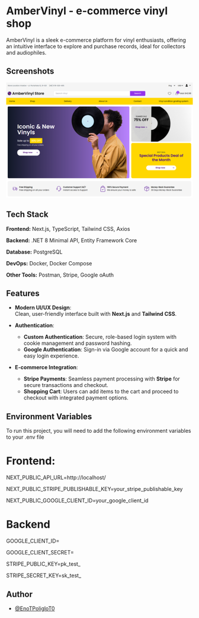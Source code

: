 
# AmberVinyl - e-commerce vinyl shop

AmberVinyl is a sleek e-commerce platform for vinyl enthusiasts, offering an intuitive interface to explore and purchase records, ideal for collectors and audiophiles.


## Screenshots

![App Screenshot](https://github.com/EnoTPoligloT0/VinylShop/blob/main/screenshot2.png?raw=true)


## Tech Stack

**Frontend:** Next.js, TypeScript, Tailwind CSS, Axios

**Backend:** .NET 8 Minimal API, Entity Framework Core

**Database:** PostgreSQL

**DevOps:** Docker, Docker Compose

**Other Tools:** Postman, Stripe, Google oAuth

## Features

- **Modern UI/UX Design**:  
    Clean, user-friendly interface built with **Next.js** and **Tailwind CSS**.

- **Authentication**:
  - **Custom Authentication**: Secure, role-based login system with cookie management and password hashing.
  - **Google Authentication**: Sign-in via Google account for a quick and easy login experience.

- **E-commerce Integration**:
  - **Stripe Payments**: Seamless payment processing with **Stripe** for secure transactions and checkout.
  - **Shopping Cart**: Users can add items to the cart and proceed to checkout with integrated payment options.



## Environment Variables

To run this project, you will need to add the following environment variables to your .env file

# Frontend:

NEXT_PUBLIC_API_URL=http://localhost/ 

NEXT_PUBLIC_STRIPE_PUBLISHABLE_KEY=your_stripe_publishable_key

NEXT_PUBLIC_GOOGLE_CLIENT_ID=your_google_client_id

# Backend
GOOGLE_CLIENT_ID=

GOOGLE_CLIENT_SECRET=

STRIPE_PUBLIC_KEY=pk_test_

STRIPE_SECRET_KEY=sk_test_

## Author

- [@EnoTPoligloT0](https://github.com/EnoTPoligloT0)

